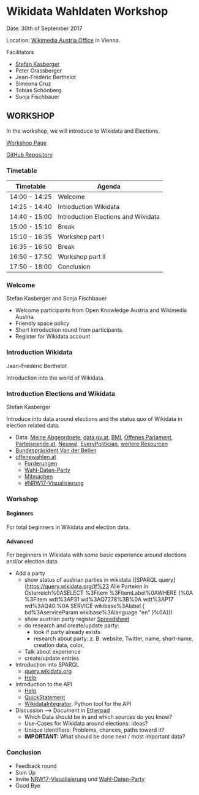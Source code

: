 # Wikidata Wahldaten Workshop

Date: 30th of September 2017

Location: [Wikimedia Austria Office](http://wikimedia.at/) in Vienna.

Facilitators
* [Stefan Kasberger](http://www.stefankasberger.at/)
* Peter Grassberger
* Jean-Frédéric Berthelot
* Simeona Cruz
* Tobias Schönberg
* Sonja Fischbauer

## WORKSHOP

In the workshop, we will introduce to Wikidata and Elections.

[Workshop Page](http://offenewahlen.at/termine/wikidata-wahldaten-workshop/)

[GitHub Repository](https://github.com/OKFNat/offenewahlen-wikidata)

### Timetable

| Timetable     | Agenda       |
|---------------|--------------|
| 14:00 - 14:25 | Welcome |
| 14:25 - 14:40 | Introduction Wikidata |
| 14:40 - 15:00 | Introduction Elections and Wikidata |
| 15:00 - 15:10 | Break |
| 15:10 - 16:35 | Workshop part I|
| 16:35 - 16:50 | Break |
| 16:50 - 17:50 | Workshop part II|
| 17:50 - 18:00 | Conclusion |

### Welcome

Stefan Kasberger and Sonja Fischbauer

* Welcome participants from Open Knowledge Austria and Wikimedia Austria. 
* Friendly space policy
* Short introduction round from participants.
* Register for Wikidata account

### Introduction Wikidata

Jean-Frédéric Berthelot

Introduction into the world of Wikidata.

### Introduction Elections and Wikidata

Stefan Kasberger

Introduce into data around elections and the status quo of Wikidata in election related data.

* Data: [Meine Abgeordnete](http://meineabgeordneten.at/), [data.gv.at](http://data.gv.at/), [BMI](http://www.bmi.gv.at/412/), [Offenes Parlament](http://offenesparlament.at/), [Parteispende.at](http://parteispende.at/), [Neuwal](http://neuwal.com/), [EveryPolitician](http://everypolitician.org/), [weitere Resourcen](http://offenewahlen.at/ressourcen) 
* [Bundespräsident Van der Bellen](https://www.wikidata.org/wiki/Q78869)
* [offenewahlen.at](http://offenewahlen.at/)
  * [Forderungen](http://offenewahlen.at/forderungen-v1)
  * [Wahl-Daten-Party](http://offenewahlen.at/termine/wahl-daten-party/)
  * [Mitmachen](http://offenewahlen.at/mitmachen)
  * [#NRW17-Visualisierung](https://github.com/OKFNat/offenewahlen-nrw17/wiki)

### Workshop

#### Beginners

For total beginners in Wikidata and election data.

#### Advanced

For beginners in Wikidata with some basic experience around elections and/or election data.

* Add a party
  * show status of austrian parties in wikidata ([SPARQL query](https://query.wikidata.org/#%23 Alle Parteien in Österreich%0ASELECT %3Fitem %3FitemLabel%0AWHERE {%0A %3Fitem wdt%3AP31 wd%3AQ7278%3B%0A wdt%3AP17 wd%3AQ40.%0A SERVICE wikibase%3Alabel { bd%3AserviceParam wikibase%3Alanguage "en" }%0A}))
  * show austrian party register [Spreadsheet](https://docs.google.com/spreadsheets/d/1plpcBuIXYEYkjGxXZYkGq2gmsxD3-Hm3qyvnif1XzM8/edit#gid=1391613793)
  * do research and create/update party: 
    * look if party already exists
    * research about party: z. B. website, Twitter, name, short-name, creation data, color, 
  * Talk about experience
  * create/update entries
* Introduction into SPARQL
  * [query.wikidata.org](https://query.wikidata.org/)
  * [Help](https://www.wikidata.org/wiki/Wikidata:SPARQL_query_service/Wikidata_Query_Help)
* Introduction to the API
  * [Help](https://www.wikidata.org/w/api.php)
  * [QuickStatement](https://tools.wmflabs.org/wikidata-todo/quick_statements.php)
  * [WikidataIntegrator](https://github.com/SuLab/WikidataIntegrator): Python tool for the API
* Discussion --> Document in [Etherpad](http://pad.okfn.org/p/OffeneWahlenAT-Wikidata)
  * Which Data should be in and which sources do you know?
  * Use-Cases for Wikidata around elections: ideas?
  * Unique Identifiers: Problems, chances, paths toward it?
  * **IMPORTANT:** What should be done next / most important data?

### Conclusion

* Feedback round
* Sum Up
* Invite [NRW17-Visualisierung]() und [Wahl-Daten-Party]()
* Good Bye




